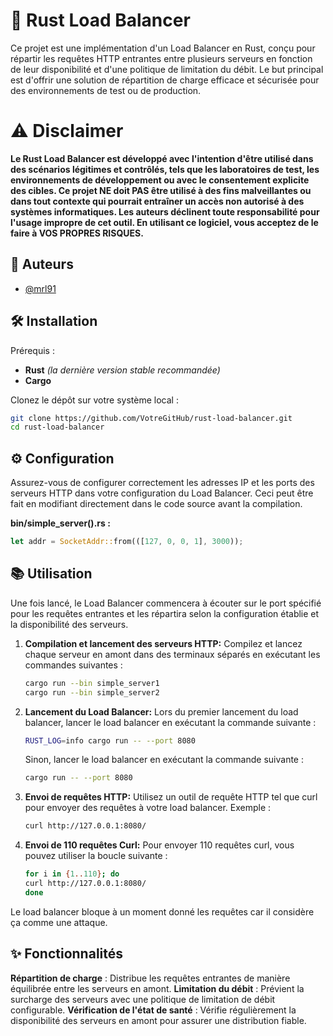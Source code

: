 # 🔄 Rust Load Balancer

Ce projet est une implémentation d'un Load Balancer en Rust, conçu pour répartir les requêtes HTTP entrantes entre plusieurs serveurs en fonction de leur disponibilité et d'une politique de limitation du débit. Le but principal est d'offrir une solution de répartition de charge efficace et sécurisée pour des environnements de test ou de production.

# ⚠️ Disclaimer

**Le Rust Load Balancer est développé avec l'intention d'être utilisé dans des scénarios légitimes et contrôlés, tels que les laboratoires de test, les environnements de développement ou avec le consentement explicite des cibles. Ce projet NE doit PAS être utilisé à des fins malveillantes ou dans tout contexte qui pourrait entraîner un accès non autorisé à des systèmes informatiques. Les auteurs déclinent toute responsabilité pour l'usage impropre de cet outil. En utilisant ce logiciel, vous acceptez de le faire à VOS PROPRES RISQUES.**

## 👥 Auteurs

- [@mrl91](https://github.com/mrl91)

## 🛠️ Installation

Prérequis :

- **Rust** *(la dernière version stable recommandée)*
- **Cargo**

Clonez le dépôt sur votre système local :

```sh
git clone https://github.com/VotreGitHub/rust-load-balancer.git
cd rust-load-balancer
```

## ⚙️ Configuration

Assurez-vous de configurer correctement les adresses IP et les ports des serveurs HTTP dans votre configuration du Load Balancer. Ceci peut être fait en modifiant directement dans le code source avant la compilation.

**bin/simple_server().rs :**

```rust
let addr = SocketAddr::from(([127, 0, 0, 1], 3000));
```

## 📚 Utilisation

Une fois lancé, le Load Balancer commencera à écouter sur le port spécifié pour les requêtes entrantes et les répartira selon la configuration établie et la disponibilité des serveurs.

   1. **Compilation et lancement des serveurs HTTP:**
      Compilez et lancez chaque serveur en amont dans des terminaux séparés en exécutant les commandes suivantes :
      ```sh
      cargo run --bin simple_server1
      cargo run --bin simple_server2
      ```

   2. **Lancement du Load Balancer:**
      Lors du premier lancement du load balancer, lancer le load balancer en exécutant la commande suivante : 
      ```sh
      RUST_LOG=info cargo run -- --port 8080
      ```

      Sinon, lancer le load balancer en exécutant la commande suivante :
      ```sh
      cargo run -- --port 8080
      ```

   3. **Envoi de requêtes HTTP:**
      Utilisez un outil de requête HTTP tel que curl pour envoyer des requêtes à votre load balancer. Exemple :
      ```sh
      curl http://127.0.0.1:8080/
      ```

   4. **Envoi de 110 requêtes Curl:**
      Pour envoyer 110 requêtes curl, vous pouvez utiliser la boucle suivante :
      ```sh
      for i in {1..110}; do
      curl http://127.0.0.1:8080/
      done
      ```
   Le load balancer bloque à un moment donné les requêtes car il considère ça comme une attaque.

## ✨ Fonctionnalités

**Répartition de charge** : Distribue les requêtes entrantes de manière équilibrée entre les serveurs en amont.
**Limitation du débit** : Prévient la surcharge des serveurs avec une politique de limitation de débit configurable.
**Vérification de l'état de santé** : Vérifie régulièrement la disponibilité des serveurs en amont pour assurer une distribution fiable.
 